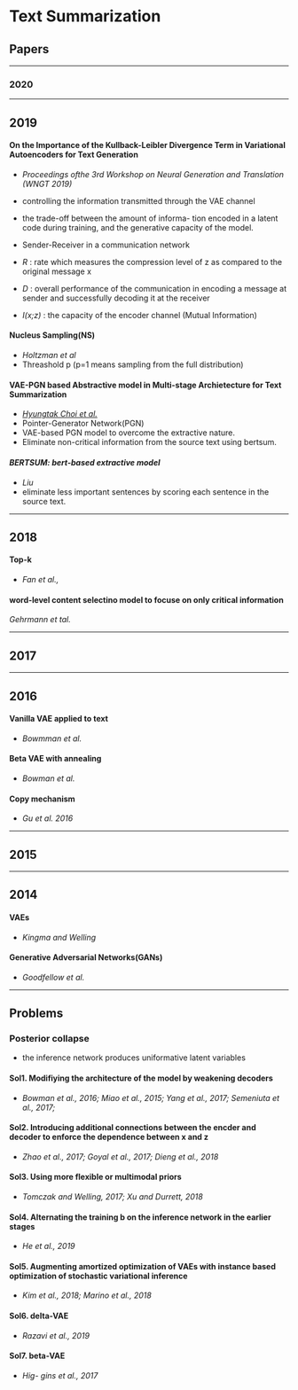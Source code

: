 # Text Summarization

## Papers 

---

### 2020

---

## 2019

#### **On the Importance of the Kullback-Leibler Divergence Term in Variational Autoencoders for Text Generation**
* *Proceedings ofthe 3rd Workshop on Neural Generation and Translation (WNGT 2019)*


* controlling the information transmitted through the VAE channel
* the trade-off between the amount of informa- tion encoded in a latent code during training, and the generative capacity of the model.
* Sender-Receiver in a communication network
 * *R* : rate which measures the compression level of z as compared to the original message x
 * *D* : overall performance of the communication in encoding a message at sender and successfully decoding it at the receiver
 * *I(x;z)* : the capacity of the encoder channel (Mutual Information)


#### **Nucleus Sampling(NS)**
* *Holtzman et al*
* Threashold p (p=1 means sampling from the full distribution)

#### **VAE-PGN based Abstractive model in Multi-stage Archietecture for Text Summarization**
* [*Hyungtak Choi et al.*](https://www.aclweb.org/anthology/W19-8664.pdf)
* Pointer-Generator Network(PGN)
* VAE-based PGN model to overcome the extractive nature.
* Eliminate non-critical information from the source text using bertsum.

<src img="docs/VAE-PGN.png" width=500>


#### *BERTSUM: bert-based extractive model*
* *Liu*
* eliminate less important sentences by scoring each sentence in the source text.
---

## 2018

#### **Top-k**
* *Fan et al.,*

#### **word-level content selectino model to focuse on only critical information**
*Gehrmann et tal.*


---

## 2017

---

## 2016

#### **Vanilla VAE applied to text** 
* *Bowmman et al.*


#### **Beta VAE with annealing** 
* *Bowman et al.*

#### **Copy mechanism**
* *Gu et al. 2016*

---

## 2015


---

## 2014

#### **VAEs**
* *Kingma and Welling*

#### **Generative Adversarial Networks(GANs)**
* *Goodfellow et al.*


---

## Problems 

### **Posterior collapse**
* the inference network produces uniformative latent variables

#### **Sol1.** Modifiying the architecture of the model by weakening decoders
* *Bowman et al., 2016; Miao et al., 2015; Yang et al., 2017; Semeniuta et al., 2017;*

#### **Sol2.** Introducing additional connections between the encder and decoder to enforce the dependence between x and z
* *Zhao et al., 2017; Goyal et al., 2017; Dieng et al., 2018*


#### **Sol3.** Using more flexible or multimodal priors
* *Tomczak and Welling, 2017; Xu and Durrett, 2018*

#### **Sol4.** Alternating the training b  on the inference network in the earlier stages
* *He et al., 2019*

#### **Sol5.** Augmenting amortized optimization of VAEs with instance based optimization of stochastic variational inference
* *Kim et al., 2018; Marino et al., 2018*

#### **Sol6.** delta-VAE
* *Razavi et al., 2019*

#### **Sol7.** beta-VAE
* *Hig- gins et al., 2017*
